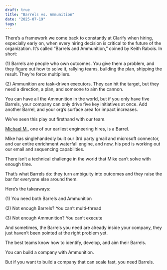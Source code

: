 ```yaml
---
draft: true
title: "Barrels vs. Ammunition"
date: "2025-07-19"
tags: 
---
```

There’s a framework we come back to constantly at Clarify when hiring, especially early on, when every hiring decision is critical to the future of the organization. It’s called “Barrels and Ammunition,” coined by Keith Rabois. In short:  
  
(1) Barrels are people who own outcomes. You give them a problem, and they figure out how to solve it, rallying teams, building the plan, shipping the result. They’re force multipliers.  
  
(2) Ammunition are task-driven executors. They can hit the target, but they need a direction, a plan, and someone to aim the cannon.  
  
You can have all the Ammunition in the world, but if you only have five Barrels, your company can only drive five key initiatives at once. Add another Barrel, and your org’s surface area for impact increases.  
  
We’ve seen this play out firsthand with our team.  
  
[](https://www.linkedin.com/in/michaelmollick/)[Michael M.](https://www.linkedin.com/in/ACoAAAdUwrMBxVJptOHlAssiuUEx_xboK6rALfE), one of our earliest engineering hires, is a Barrel.  
  
Mike has singlehandedly built our 3rd party gmail and microsoft connector, and our entire enrichment waterfall engine, and now, his pod is working out our email and sequencing capabilities.  
  
There isn’t a technical challenge in the world that Mike can’t solve with enough time.  
  
That’s what Barrels do: they turn ambiguity into outcomes and they raise the bar for everyone else around them.  
  
Here’s the takeaways:  
  
(1) You need both Barrels and Ammunition  
  
(2) Not enough Barrels? You can’t multi-thread  
  
(3) Not enough Ammunition? You can’t execute  
  
And sometimes, the Barrels you need are already inside your company, they just haven’t been pointed at the right problem yet.  
  
The best teams know how to identify, develop, and aim their Barrels.  
  
You can build a company with Ammunition.  
  
But if you want to build a company that can scale fast, you need Barrels.